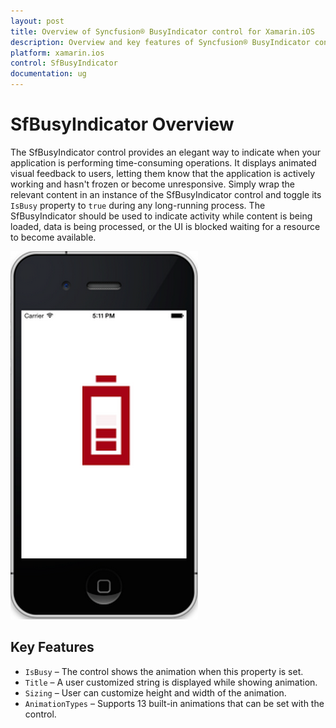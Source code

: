 ```yaml
---
layout: post
title: Overview of Syncfusion® BusyIndicator control for Xamarin.iOS
description: Overview and key features of Syncfusion® BusyIndicator control for Xamarin.iOS platform including customization options and implementation details.
platform: xamarin.ios
control: SfBusyIndicator
documentation: ug
---
```


# SfBusyIndicator Overview

The SfBusyIndicator control provides an elegant way to indicate when your application is performing time-consuming operations. It displays animated visual feedback to users, letting them know that the application is actively working and hasn't frozen or become unresponsive.
Simply wrap the relevant content in an instance of the SfBusyIndicator control and toggle its `IsBusy` property to `true` during any long-running process. The SfBusyIndicator should be used to indicate activity while content is being loaded, data is being processed, or the UI is blocked waiting for a resource to become available.

![Overview of SfBusyIndicator](images/overview.png)

## Key Features

* `IsBusy` – The control shows the animation when this property is set.
* `Title` – A user customized string is displayed while showing animation.
* `Sizing` – User can customize height and width of the animation.
* `AnimationTypes` – Supports 13 built-in animations that can be set with the control.



